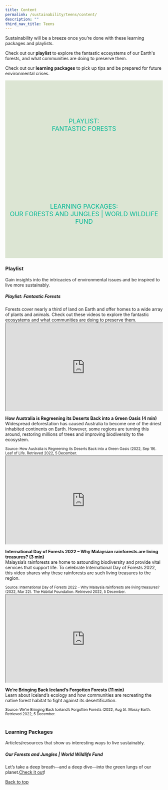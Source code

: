 ```yaml
---
title: Content
permalink: /sustainability/teens/content/
description: ""
third_nav_title: Teens
---
```

<style type="text/css">
/* Links */
.content a { color: #322987; }
.content a:focus,
.content a:hover { color: #28216c; }

/* Button Outline */
.bp-button { padding-left: 1.5rem; padding-right: 1.5rem; }
.bp-button.is-primary-outline { border: 1px solid #322987; color: #322987; background-color: transparent; text-decoration: none; }
.bp-button.is-primary-outline:focus,
.bp-button.is-primary-outline:hover { border: 1px solid #322987; color: #cff2e8; background-color: #322987; text-decoration: none; }

/* Responsive Iframe */
.responsive-iframe { position: absolute; top: 0; left: 0; bottom: 0; right: 0; width: 100%; height: 100%; }
.responsive-iframe-container { position: relative; overflow: hidden; width: 100%; }
.responsive-iframe-container.ratio-16by9 { padding-top: 56.25%; }
.responsive-iframe-container.ratio-4by3 { padding-top: 75%; }
.responsive-iframe-container.ratio-3by2 { padding-top: 66.66%; }
.responsive-iframe-container.ratio-1by1 { padding-top: 100%; }
	
/* Click Box */
.clickbox { display: block; position: relative; width: 100%; padding-bottom: 56.25%; background-color: transparent; }
.clickbox span { padding: .5rem; }
.clickbox a { position: absolute; display: flex; width: 100%; height: 100%; align-items: center; justify-content: center; font-size: 1.25rem; text-align: center; text-decoration: none; text-transform: uppercase; }
.clickbox a:focus,
.clickbox a:hover { text-decoration: none; }

/* Mint Jade */
.clickbox.is-mint-jade { background-color: #dce5d3; color: #00b794; }
.clickbox.is-mint-jade a { color: #00b794; }
.clickbox.is-mint-jade a:focus,
.clickbox.is-mint-jade a:hover { background-color: #00b794; color: #dce5d3; }	
</style>

Sustainability will be a breeze once you’re done with these learning packages and playlists.

Check out our **playlist** to explore the fantastic ecosystems of our Earth's forests, and what communities are doing to preserve them. 

Check out our **learning packages** to pick up tips and be prepared for future environmental crises.

<div class="row is-multiline">
  <div class="col is-one-half">
    <div class="clickbox is-mint-jade">
      <a href="#playlist-fantasticforests">
        <span>Playlist:<br>Fantastic Forests</span>
      </a>
    </div>
  </div>
  <div class="col is-one-half">
    <div class="clickbox is-mint-jade">
      <a href="#lp-forestsjungles">
        <span>Learning Packages:<br>Our Forests and Jungles | World Wildlife Fund</span>
      </a>
    </div>
  </div>
  </div>

<h3 class="margin--bottom--lg"><b>Playlist</b></h3>
<p>Gain insights into the intricacies of environmental issues and be inspired to live more sustainably.</p>

<h5 class="margin--bottom--lg" id="playlist-fantasticforests"><b>Playlist: Fantastic Forests</b></h5>
Forests cover nearly a third of land on Earth and offer homes to a wide array of plants and animals. Check out these videos to explore the fantastic ecosystems and what communities are doing to preserve them. 

<div class="row is-multiline margin--bottom--lg">
  <div class="col is-two-fifths">
    <div class="responsive-iframe-container ratio-16by9">
      <iframe class="responsive-iframe" src="https://www.youtube.com/embed/tB-8-sk1V6s"></iframe>
    </div>
  </div>
  <div class="col is-three-fifths">
    <p><b class="has-text-indigo">How Australia is Regreening its Deserts Back into a Green Oasis (4 min)</b><br>Widespread deforestation has caused Australia to become one of the driest inhabited continents on Earth. However, some regions are turning this around, restoring millions of trees and improving biodiversity to the ecosystem.</p>
   <small>Source: How Australia is Regreening its Deserts Back into a Green Oasis (2022, Sep 19). Leaf of Life. Retrieved 2022, 5 December.</small>
  </div>
</div>

<div class="row is-multiline margin--bottom--lg">
  <div class="col is-two-fifths">
    <div class="responsive-iframe-container ratio-16by9">
      <iframe class="responsive-iframe" src="https://www.youtube.com/embed/PtvWv9vZN38"></iframe>
    </div>
  </div>
  <div class="col is-three-fifths">
<p><b class="has-text-indigo">International Day of Forests 2022 – Why Malaysian rainforests are living treasures? (3 min)</b><br>
Malaysia’s rainforests are home to astounding biodiversity and provide vital services that support life. To celebrate International Day of Forests 2022, this video shares why these rainforests are such living treasures to the region.</p>
    <small>Source: International Day of Forests 2022 – Why Malaysia rainforests are living treasures? (2022, Mar 22). The Habitat Foundation. Retrieved 2022, 5 December.</small>
  </div>
</div>

<div class="row is-multiline">
  <div class="col is-two-fifths">
    <div class="responsive-iframe-container ratio-16by9">
      <iframe class="responsive-iframe" src="https://www.youtube.com/embed/K-r2EetCtO0"></iframe>
    </div>
  </div>
  <div class="col is-three-fifths">
    <p><b class="has-text-indigo">We’re Bringing Back Iceland’s Forgotten Forests (11 min)</b><br>
Learn about Iceland’s ecology and how communities are recreating the native forest habitat to fight against its desertification. </p>
		<small>Source: We’re Bringing Back Iceland’s Forgotten Forests (2022, Aug 5). Mossy Earth. Retrieved 2022, 5 December.</small>
  </div>
</div>
<br>

<h3 class="margin--bottom--lg" id="lp-forestsjungles"><b>Learning Packages</b></h3>
Articles/resources that show us interesting ways to live sustainably.

<h5><b>Our Forests and Jungles | World Wildlife Fund</b></h5>
Let’s take a deep breath—and a deep dive—into the green lungs of our planet.<a target="_blank" href="http://awsassets.panda.org/downloads/primary_ourforests_jungles.pdf">Check it out</a>!


<p class="has-text-right margin--top--xl"><a href="#main-content">Back to top</a></p>